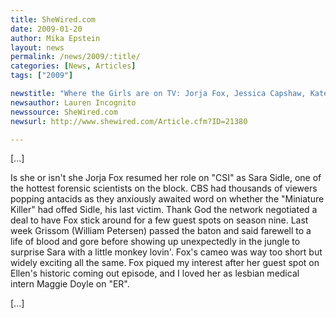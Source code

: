```yaml
---
title: SheWired.com
date: 2009-01-20
author: Mika Epstein
layout: news
permalink: /news/2009/:title/
categories: [News, Articles]
tags: ["2009"]

newstitle: "Where the Girls are on TV: Jorja Fox, Jessica Capshaw, Kate Moennig  "
newsauthor: Lauren Incognito  
newssource: SheWired.com  
newsurl: http://www.shewired.com/Article.cfm?ID=21380  

---
```


[...]

Is she or isn't she Jorja Fox resumed her role on "CSI" as Sara Sidle, one of the hottest forensic scientists on the block. CBS had thousands of viewers popping antacids as they anxiously awaited word on whether the "Miniature Killer" had offed Sidle, his last victim. Thank God the network negotiated a deal to have Fox stick around for a few guest spots on season nine. Last week Grissom (William Petersen) passed the baton and said farewell to a life of blood and gore before showing up unexpectedly in the jungle to surprise Sara with a little monkey lovin'. Fox's cameo was way too short but widely exciting all the same. Fox piqued my interest after her guest spot on Ellen's historic coming out episode, and I loved her as lesbian medical intern Maggie Doyle on "ER".

[...]  

